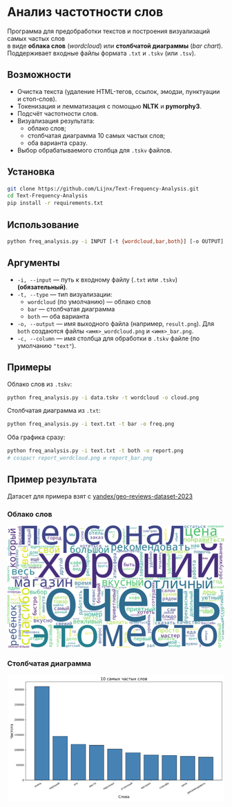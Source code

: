 # Анализ частотности слов

Программа для предобработки текстов и построения визуализаций самых частых слов  
в виде **облака слов** (*wordcloud*) или **столбчатой диаграммы** (*bar chart*).  
Поддерживает входные файлы формата `.txt` и `.tskv` (или `.tsv`).

## Возможности

- Очистка текста (удаление HTML-тегов, ссылок, эмодзи, пунктуации и стоп-слов).
- Токенизация и лемматизация с помощью **NLTK** и **pymorphy3**.
- Подсчёт частотности слов.
- Визуализация результата:
    - облако слов;
    - столбчатая диаграмма 10 самых частых слов;
    - оба варианта сразу.
- Выбор обрабатываемого столбца для `.tskv` файлов.

## Установка

```bash
git clone https://github.com/Lijnx/Text-Frequency-Analysis.git
cd Text-Frequency-Analysis
pip install -r requirements.txt
```

## Использование

```bash
python freq_analysis.py -i INPUT [-t {wordcloud,bar,both}] [-o OUTPUT] [-c COLUMN]
```

## Аргументы

* `-i, --input` — путь к входному файлу (`.txt` или `.tskv`) **(обязательный)**.
* `-t, --type` — тип визуализации:
    * `wordcloud` (по умолчанию) — облако слов
    * `bar` — столбчатая диаграмма
    * `both` — оба варианта
* `-o, --output` — имя выходного файла (например, `result.png`).
    Для `both` создаются файлы `<имя>_wordcloud.png` и `<имя>_bar.png`.
* `-c, --column` — имя столбца для обработки в `.tskv` файле (по умолчанию `"text"`).

## Примеры

Облако слов из `.tskv`:
```bash
python freq_analysis.py -i data.tskv -t wordcloud -o cloud.png
```

Столбчатая диаграмма из `.txt`:
```bash
python freq_analysis.py -i text.txt -t bar -o freq.png
```

Оба графика сразу:
```bash
python freq_analysis.py -i text.txt -t both -o report.png
# создаст report_wordcloud.png и report_bar.png
```

## Пример результата

Датасет для примера взят с [yandex/geo-reviews-dataset-2023](https://github.com/yandex/geo-reviews-dataset-2023/tree/master)

### Облако слов
![WordCloud](images/wordcloud_example.png)

### Столбчатая диаграмма
![Bar chart](images/bar_example.png)
